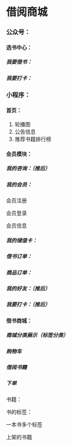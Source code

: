 # 借阅商城

### 公众号：

#### 选书中心：

##### 我要借书：

##### 我要打卡：

### 小程序：

#### 首页：

1. 轮播图
2. 公告信息
3. 推荐书籍排行榜

#### 会员模块：

##### 我的咨询：（推后）

##### 我的会员：

会员注册

会员登录

会员信息

##### 我的储值卡：



##### 借书订单：



##### 商品订单：



##### 我的好友：（推后）

##### 我要打卡：（推后）

#### 借书商城：

##### 商城分类展示（标签分类）

##### 购物车

##### 借阅书籍

##### 下单





书籍：

书的标签：

一本书多个标签

上架的书籍




